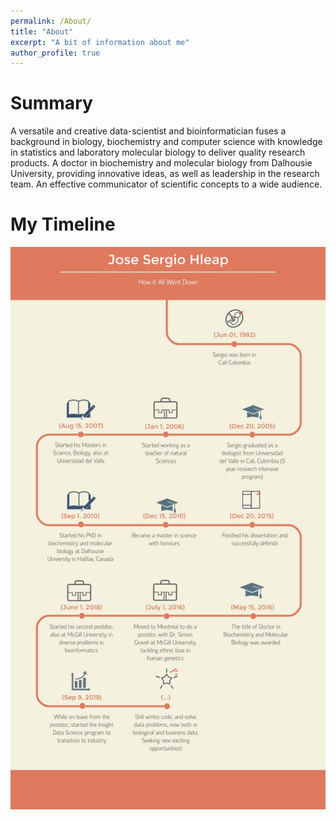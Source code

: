 ```yaml
---
permalink: /About/
title: "About"
excerpt: "A bit of information about me"
author_profile: true
---
```


# Summary
A versatile and creative data-scientist and bioinformatician 
fuses a background in biology, biochemistry and computer 
science with knowledge in statistics and laboratory molecular 
biology to deliver quality research products. A doctor in 
biochemistry and molecular biology from Dalhousie University, 
providing innovative ideas, as well as leadership in the 
research team. An effective communicator of scientific 
concepts to a wide audience.

# My Timeline
<img src="../assets/images/My-timeline.jpg">

